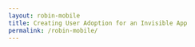 ```yaml
---
layout: robin-mobile
title: Creating User Adoption for an Invisible App
permalink: /robin-mobile/
---
```

